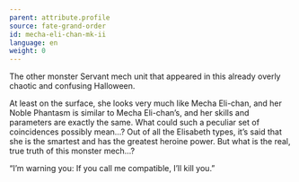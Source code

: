 ```yaml
---
parent: attribute.profile
source: fate-grand-order
id: mecha-eli-chan-mk-ii
language: en
weight: 0
---
```


The other monster Servant mech unit that appeared in this already overly chaotic and confusing Halloween.

At least on the surface, she looks very much like Mecha Eli-chan, and her Noble Phantasm is similar to Mecha Eli-chan’s, and her skills and parameters are exactly the same.
What could such a peculiar set of coincidences possibly mean…?
Out of all the Elisabeth types, it’s said that she is the smartest and has the greatest heroine power. But what is the real, true truth of this monster mech…?

“I’m warning you: If you call me compatible, I’ll kill you.”
